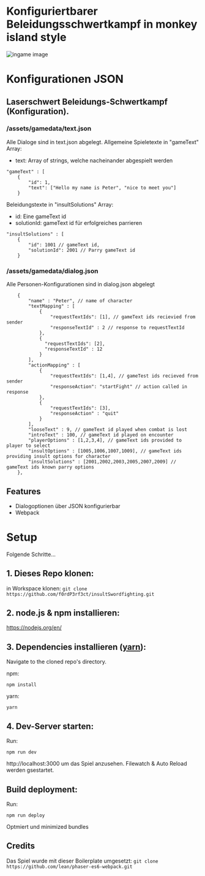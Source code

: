 # Konfiguriertbarer Beleidungsschwertkampf in monkey island style

![ingame image](https://battleship.marcgruber.ch/splash.png)

# Konfigurationen JSON

## Laserschwert Beleidungs-Schwertkampf (Konfiguration).

### /assets/gamedata/text.json

Alle Dialoge sind in text.json abgelegt.
Allgemeine Spieletexte in "gameText" Array:

   - text: Array of strings, welche nacheinander abgespielt werden

    "gameText" : [
        {
            "id": 1,
            "text": ["Hello my name is Peter", "nice to meet you"]
        }

Beleidungstexte in "insultSolutions" Array:
   
   - id: Eine gameText id
   - solutionId: gameText id für erfolgreiches parrieren

    "insultSolutions" : [
        {
            "id": 1001 // gameText id,
            "solutionId": 2001 // Parry gameText id
        }

### /assets/gamedata/dialog.json

Alle Personen-Konfigurationen sind in dialog.json abgelegt

        {
            "name" : "Peter", // name of character
            "textMapping" : [
                {
                    "requestTextIds": [1], // gameText ids recievied from sender
                    "responseTextId" : 2 // response to requestTextId
                },
                {
                  "requestTextIds": [2],
                  "responseTextId" : 12
                }
            ],
            "actionMapping" : [
                {
                    "requestTextIds": [1,4], // gameTest ids recieved from sender
                    "responseAction": "startFight" // action called in response
                },
                {
                    "requestTextIds": [3],
                    "responseAction" : "quit"
                }
            ],
            "looseText" : 9, // gameText id played when combat is lost
            "introText" : 100, // gameText id played on encounter
            "playerOptions" : [1,2,3,4], // gameText ids provided to player to select
            "insultOptions" : [1005,1006,1007,1009], // gameText ids providing insult options for character
            "insultSolutions" : [2001,2002,2003,2005,2007,2009] // gameText ids known parry options
        },


## Features
- Dialogoptionen über JSON konfigurierbar
- Webpack

# Setup
Folgende Schritte...

## 1. Dieses Repo klonen:

in Workspace klonen:
```git clone https://github.com/f0rdP3rf3ct/insultSwordfighting.git```

## 2. node.js & npm installieren:

https://nodejs.org/en/


## 3. Dependencies installieren ([yarn](https://yarnpkg.com/)):

Navigate to the cloned repo's directory.

npm:

```npm install``` 

yarn: 

```yarn```

## 4. Dev-Server starten:

Run:

```npm run dev```

http://localhost:3000 um das Spiel anzusehen.
Filewatch & Auto Reload werden gsestartet.


## Build deployment:

Run:

```npm run deploy```

Optmiert und minimized bundles

## Credits
Das Spiel wurde mit dieser Boilerplate umgesetzt:
```git clone https://github.com/lean/phaser-es6-webpack.git```
